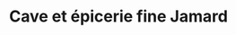 ---
title: "Cave et épicerie fine Jamard"
url: /evrecy/cave-et-epicerie-fine-jamard/
shop: charcuterie
---
